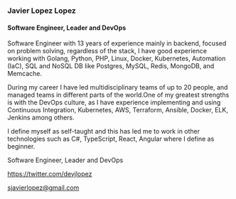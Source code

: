 ### Javier Lopez Lopez
#### Software Engineer, Leader and DevOps

Software Engineer with 13 years of experience mainly in backend, focused on problem solving, regardless of the stack, I have good experience working with Golang, Python, PHP, Linux, Docker, Kubernetes, Automation (IaC), SQL and NoSQL DB like Postgres, MySQL, Redis, MongoDB, and Memcache.

During my career I have led multidisciplinary teams of up to 20 people, and managed teams in different parts of the world.One of my greatest strengths is with the DevOps culture, as I have experience implementing and using Continuous Integration, Kubernetes, AWS, Terraform, Ansible, Docker, ELK, Jenkins among others.

I define myself as self-taught and this has led me to work in other technologies such as C#, TypeScript, React, Angular where I define as beginner.

Software Engineer, Leader and DevOps

https://twitter.com/devjlopez

sjavierlopez@gmail.com
